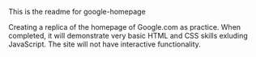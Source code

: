 This is the readme for google-homepage

Creating a replica of the homepage of Google.com as practice.
When completed, it will demonstrate very basic HTML and CSS skills
exluding JavaScript. The site will not have interactive functionality.